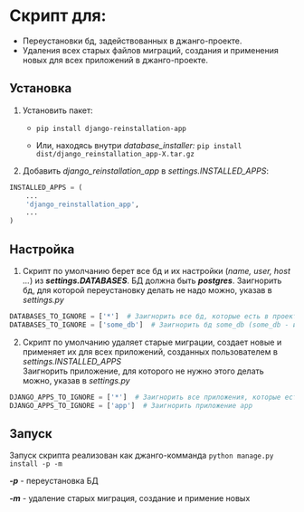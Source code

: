 # Скрипт для:

- Переустановки бд, задействованных в джанго-проекте.
- Удаления всех старых файлов миграций, создания и применения новых для всех приложений в джанго-проекте.

## Установка

1. Установить пакет:

   - `pip install django-reinstallation-app`

   - Или, находясь внутри _database_installer:_ `pip install dist/django_reinstallation_app-X.tar.gz`

2. Добавить _django_reinstallation_app_ в _settings.INSTALLED_APPS_:

```python
INSTALLED_APPS = (
    ...
    'django_reinstallation_app',
    ...
)
```

## Настройка

1. Скрипт по умолчанию берет все бд и их настройки (_name, user, host ..._) из **_settings.DATABASES_**. БД должна быть **_postgres_**.
   Заигнорить бд, для которой переустановку делать не надо можно, указав в _settings.py_

```python
DATABASES_TO_IGNORE = ['*']  # Заигнорить все бд, которые есть в проекте
DATABASES_TO_IGNORE = ['some_db']  # Заигнорить бд some_db (some_db - имя бд в postgres)
```

2. Скрипт по умолчанию удаляет старые миграции, создает новые и применяет их для всех приложений, созданных пользователем в _settings.INSTALLED_APPS_  
   Заигнорить приложение, для которого не нужно этого делать можно, указав в _settings.py_

```python
DJANGO_APPS_TO_IGNORE = ['*']  # Заигнорить все приложения, которые есть в проекте
DJANGO_APPS_TO_IGNORE = ['app']  # Заигнорить приложение app
```

## Запуск

Запуск скрипта реализован как джанго-комманда `python manage.py install -p -m`

**_-p_** - переустановка БД

**_-m_** - удаление старых миграция, создание и примение новых
